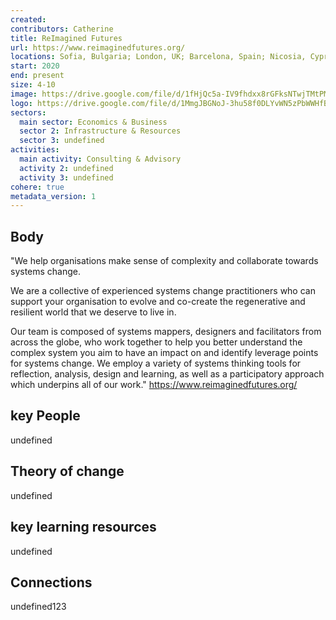 ```yaml
---
created:
contributors: Catherine
title: ReImagined Futures
url: https://www.reimaginedfutures.org/
locations: Sofia, Bulgaria; London, UK; Barcelona, Spain; Nicosia, Cyprus; Prague, Czech Republic
start: 2020
end: present
size: 4-10
image: https://drive.google.com/file/d/1fHjQc5a-IV9fhdxx8rGFksNTwjTMtPMn/view?usp=drive_link
logo: https://drive.google.com/file/d/1MmgJBGNoJ-3hu58f0DLYvWN5zPbWWHfB/view?usp=drive_link
sectors:
  main sector: Economics & Business
  sector 2: Infrastructure & Resources
  sector 3: undefined
activities: 
  main activity: Consulting & Advisory
  activity 2: undefined
  activity 3: undefined
cohere: true
metadata_version: 1
---
```



## Body

"We help organisations make sense of complexity and collaborate towards systems change.

We are a collective of experienced systems change practitioners who can support your organisation to evolve and co-create the regenerative and resilient world that we deserve to live in.

Our team is composed of systems mappers, designers and facilitators from across the globe, who work together to help you better understand the complex system you aim to have an impact on and identify leverage points for systems change. We employ a variety of systems thinking tools for reflection, analysis, design and learning, as well as a participatory approach which underpins all of our work."
https://www.reimaginedfutures.org/ 

## key People

undefined

## Theory of change

undefined

## key learning resources

undefined

## Connections

undefined123

